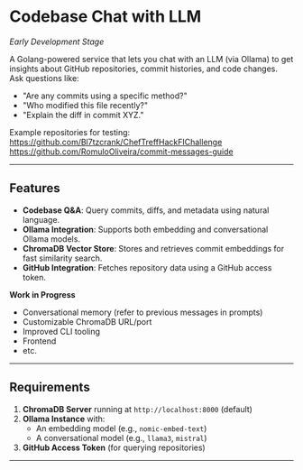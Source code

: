 # Codebase Chat with LLM

_Early Development Stage_

A Golang-powered service that lets you chat with an LLM (via Ollama) to get insights about GitHub repositories, commit histories, and code changes. Ask questions like:

- "Are any commits using a specific method?"
- "Who modified this file recently?"
- "Explain the diff in commit XYZ."

Example repositories for testing:
https://github.com/Bl7tzcrank/ChefTreffHackFIChallenge
https://github.com/RomuloOliveira/commit-messages-guide

---

## Features

- **Codebase Q&A**: Query commits, diffs, and metadata using natural language.
- **Ollama Integration**: Supports both embedding and conversational Ollama models.
- **ChromaDB Vector Store**: Stores and retrieves commit embeddings for fast similarity search.
- **GitHub Integration**: Fetches repository data using a GitHub access token.

**Work in Progress**

- Conversational memory (refer to previous messages in prompts)
- Customizable ChromaDB URL/port
- Improved CLI tooling
- Frontend
- etc.

---

## Requirements

1. **ChromaDB Server** running at `http://localhost:8000` (default)
2. **Ollama Instance** with:
   - An embedding model (e.g., `nomic-embed-text`)
   - A conversational model (e.g., `llama3`, `mistral`)
3. **GitHub Access Token** (for querying repositories)

---

